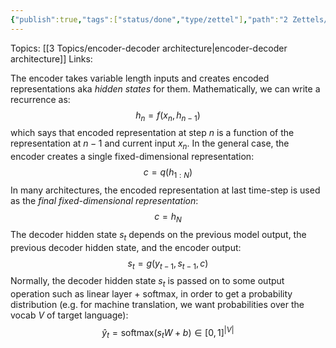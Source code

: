 ```yaml
---
{"publish":true,"tags":["status/done","type/zettel"],"path":"2 Zettels/encoder-decoder architecture formally defined.md","permalink":"/2-zettels/encoder-decoder-architecture-formally-defined/","PassFrontmatter":true}
---
```



Topics: [[3 Topics/encoder-decoder architecture\|encoder-decoder architecture]]
Links:

The encoder takes variable length inputs and creates encoded representations aka *hidden states* for them. Mathematically, we can write a recurrence as:
$$h_n = f(x_n, h_{n-1})$$
which says that encoded representation at step $n$ is a function of the representation at $n-1$ and current input $x_n$. In the general case, the encoder creates a single fixed-dimensional representation:
$$c = q(h_{1:N})$$
In many architectures, the encoded representation at last time-step is used as the *final fixed-dimensional representation*:
$$c = h_N$$
The decoder hidden state $s_t$ depends on the previous model output, the previous decoder hidden state, and the encoder output:
$$s_t = g(y_{t-1}, s_{t-1}, c)$$
Normally, the decoder hidden state $s_t$ is passed on to some output operation such as linear layer + softmax, in order to get a probability distribution (e.g. for machine translation, we want probabilities over the vocab $V$ of target language):
$$\hat{y}_t = \text{softmax}(s_t W + b) \in [0, 1]^{|V|}$$